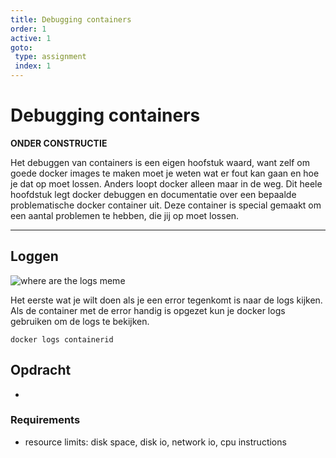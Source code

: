 ```yaml
---
title: Debugging containers
order: 1
active: 1
goto:
 type: assignment
 index: 1
---
```


# Debugging containers

**ONDER CONSTRUCTIE**

Het debuggen van containers is een eigen hoofstuk waard,
want zelf om goede docker images te maken moet je weten wat er fout kan gaan en hoe je dat op moet lossen.
Anders loopt docker alleen maar in de weg.
Dit heele hoofdstuk legt docker debuggen en documentatie over een bepaalde problematische docker container uit.
Deze container is special gemaakt om een aantal problemen te hebben, die jij op moet lossen.


---

## Loggen

![where are the logs meme](@where-are-the-logs.png)


Het eerste wat je wilt doen als je een error tegenkomt is naar de logs kijken.
Als de container met de error handig is opgezet kun je docker logs gebruiken om de logs te bekijken.
```shell
docker logs containerid
```


## Opdracht
-


### Requirements
- resource limits:
    disk space, disk io, network io, cpu instructions
